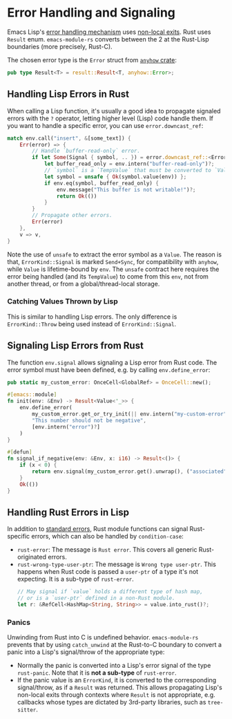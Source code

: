 # Error Handling and Signaling

Emacs Lisp's [error handling mechanism](https://www.gnu.org/software/emacs/manual/html_node/elisp/Handling-Errors.html) uses [non-local exits](https://www.gnu.org/software/emacs/manual/html_node/elisp/Nonlocal-Exits.html). Rust uses `Result` enum. `emacs-module-rs` converts between the 2 at the Rust-Lisp boundaries (more precisely, Rust-C).

The chosen error type is the `Error` struct from [`anyhow` crate](https://github.com/dtolnay/anyhow):

```rust
pub type Result<T> = result::Result<T, anyhow::Error>;
```

## Handling Lisp Errors in Rust

When calling a Lisp function, it's usually a good idea to propagate signaled errors with the `?` operator, letting higher level (Lisp) code handle them. If you want to handle a specific error, you can use `error.downcast_ref`:

```rust
match env.call("insert", &[some_text]) {
    Err(error) => {
        // Handle `buffer-read-only` error.
        if let Some(Signal { symbol, .. }) = error.downcast_ref::<ErrorKind>() {
            let buffer_read_only = env.intern("buffer-read-only")?;
            // `symbol` is a `TempValue` that must be converted to `Value`.
            let symbol = unsafe { Ok(symbol.value(env)) };
            if env.eq(symbol, buffer_read_only) {
                env.message("This buffer is not writable!")?;
                return Ok(())
            }
        }
        // Propagate other errors.
        Err(error)
    },
    v => v,
}
```

Note the use of `unsafe` to extract the error symbol as a `Value`. The reason is that, `ErrorKind::Signal` is marked `Send+Sync`, for compatibility with `anyhow`, while `Value` is lifetime-bound by `env`. The `unsafe` contract here requires the error being handled (and its `TempValue`) to come from this `env`, not from another thread, or from a global/thread-local storage.

### Catching Values Thrown by Lisp

This is similar to handling Lisp errors. The only difference is `ErrorKind::Throw` being used instead of `ErrorKind::Signal`.

## Signaling Lisp Errors from Rust

The function `env.signal` allows signaling a Lisp error from Rust code. The error symbol must have been defined, e.g. by calling `env.define_error`:

```rust
pub static my_custom_error: OnceCell<GlobalRef> = OnceCell::new();

#[emacs::module]
fn init(env: &Env) -> Result<Value<'_>> {
    env.define_error(
        my_custom_error.get_or_try_init(|| env.intern("my-custom-error").map(GlobalRef::new))?,
        "This number should not be negative",
        [env.intern("error")?]
    )
}

#[defun]
fn signal_if_negative(env: &Env, x: i16) -> Result<()> {
    if (x < 0) {
        return env.signal(my_custom_error.get().unwrap(), ("associated", "DATA", 7))
    }
    Ok(())
}
```

## Handling Rust Errors in Lisp

In addition to [standard errors](https://www.gnu.org/software/emacs/manual/html_node/elisp/Standard-Errors.html), Rust module functions can signal Rust-specific errors, which can also be handled by `condition-case`:

- `rust-error`: The message is `Rust error`. This covers all generic Rust-originated errors.
- `rust-wrong-type-user-ptr`: The message is `Wrong type user-ptr`. This happens when Rust code is passed a `user-ptr` of a type it's not expecting. It is a sub-type of `rust-error`.
    ```rust
    // May signal if `value` holds a different type of hash map,
    // or is a `user-ptr` defined in a non-Rust module.
    let r: &RefCell<HashMap<String, String>> = value.into_rust()?;
    ```

### Panics

Unwinding from Rust into C is undefined behavior. `emacs-module-rs` prevents that by using `catch_unwind` at the Rust-to-C boundary to convert a panic into a Lisp's signal/throw of the appropriate type:

- Normally the panic is converted into a Lisp's error signal of the type `rust-panic`. Note that it is **not a sub-type** of `rust-error`.
- If the panic value is an `ErrorKind`, it is converted to the corresponding signal/throw, as if a `Result` was returned. This allows propagating Lisp's non-local exits through contexts where `Result` is not appropriate, e.g. callbacks whose types are dictated by 3rd-party libraries, such as `tree-sitter`.
